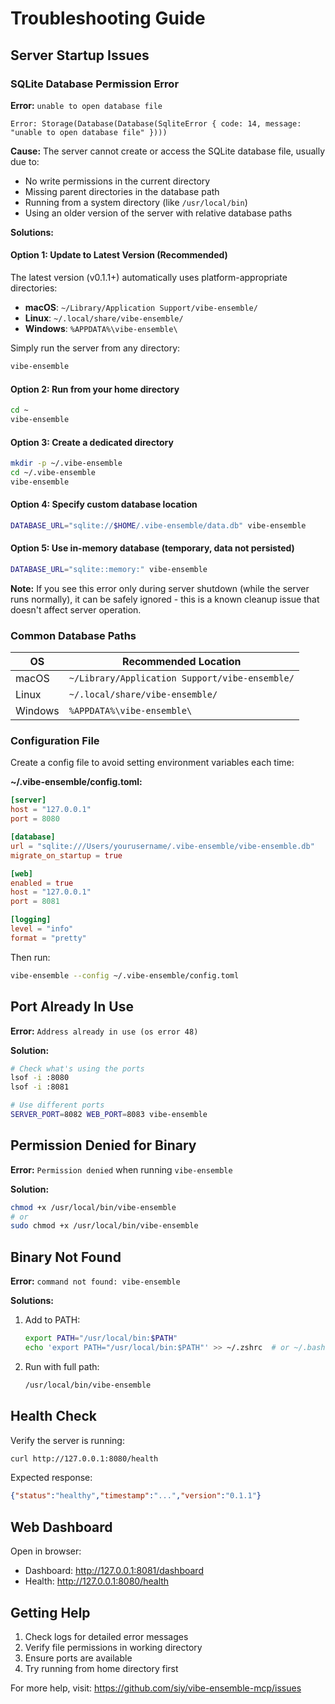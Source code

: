 # Troubleshooting Guide

## Server Startup Issues

### SQLite Database Permission Error

**Error:** `unable to open database file`
```
Error: Storage(Database(Database(SqliteError { code: 14, message: "unable to open database file" })))
```

**Cause:** The server cannot create or access the SQLite database file, usually due to:
- No write permissions in the current directory
- Missing parent directories in the database path
- Running from a system directory (like `/usr/local/bin`)
- Using an older version of the server with relative database paths

**Solutions:**

#### Option 1: Update to Latest Version (Recommended)
The latest version (v0.1.1+) automatically uses platform-appropriate directories:
- **macOS**: `~/Library/Application Support/vibe-ensemble/`
- **Linux**: `~/.local/share/vibe-ensemble/`
- **Windows**: `%APPDATA%\vibe-ensemble\`

Simply run the server from any directory:
```bash
vibe-ensemble
```

#### Option 2: Run from your home directory
```bash
cd ~
vibe-ensemble
```

#### Option 3: Create a dedicated directory
```bash
mkdir -p ~/.vibe-ensemble
cd ~/.vibe-ensemble
vibe-ensemble
```

#### Option 4: Specify custom database location
```bash
DATABASE_URL="sqlite://$HOME/.vibe-ensemble/data.db" vibe-ensemble
```

#### Option 5: Use in-memory database (temporary, data not persisted)
```bash
DATABASE_URL="sqlite::memory:" vibe-ensemble
```

**Note:** If you see this error only during server shutdown (while the server runs normally), it can be safely ignored - this is a known cleanup issue that doesn't affect server operation.

### Common Database Paths

| OS | Recommended Location |
|----|---------------------|
| macOS | `~/Library/Application Support/vibe-ensemble/` |
| Linux | `~/.local/share/vibe-ensemble/` |
| Windows | `%APPDATA%\vibe-ensemble\` |

### Configuration File

Create a config file to avoid setting environment variables each time:

**~/.vibe-ensemble/config.toml:**
```toml
[server]
host = "127.0.0.1"
port = 8080

[database]
url = "sqlite:///Users/yourusername/.vibe-ensemble/vibe-ensemble.db"
migrate_on_startup = true

[web]
enabled = true
host = "127.0.0.1"
port = 8081

[logging]
level = "info"
format = "pretty"
```

Then run:
```bash
vibe-ensemble --config ~/.vibe-ensemble/config.toml
```

## Port Already In Use

**Error:** `Address already in use (os error 48)`

**Solution:**
```bash
# Check what's using the ports
lsof -i :8080
lsof -i :8081

# Use different ports
SERVER_PORT=8082 WEB_PORT=8083 vibe-ensemble
```

## Permission Denied for Binary

**Error:** `Permission denied` when running `vibe-ensemble`

**Solution:**
```bash
chmod +x /usr/local/bin/vibe-ensemble
# or
sudo chmod +x /usr/local/bin/vibe-ensemble
```

## Binary Not Found

**Error:** `command not found: vibe-ensemble`

**Solutions:**
1. Add to PATH:
   ```bash
   export PATH="/usr/local/bin:$PATH"
   echo 'export PATH="/usr/local/bin:$PATH"' >> ~/.zshrc  # or ~/.bashrc
   ```

2. Run with full path:
   ```bash
   /usr/local/bin/vibe-ensemble
   ```

## Health Check

Verify the server is running:
```bash
curl http://127.0.0.1:8080/health
```

Expected response:
```json
{"status":"healthy","timestamp":"...","version":"0.1.1"}
```

## Web Dashboard

Open in browser:
- Dashboard: http://127.0.0.1:8081/dashboard
- Health: http://127.0.0.1:8080/health

## Getting Help

1. Check logs for detailed error messages
2. Verify file permissions in working directory
3. Ensure ports are available
4. Try running from home directory first

For more help, visit: https://github.com/siy/vibe-ensemble-mcp/issues